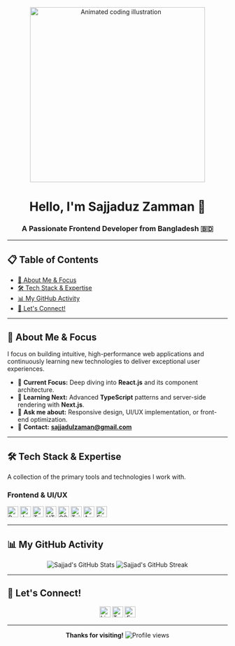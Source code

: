 <div align="center">
  <img src="https://user-images.githubusercontent.com/73097560/115834477-dbab4500-a447-11eb-908a-139537cdac60.gif" width="400" alt="Animated coding illustration" />
  <h1>Hello, I'm <b>Sajjaduz Zamman</b> 👋</h1>
  <h3>A Passionate <b>Frontend Developer</b> from Bangladesh 🇧🇩</h3>
</div>

---

## 📋 Table of Contents
- [🚀 About Me & Focus](#-about-me--focus)
- [🛠️ Tech Stack & Expertise](#-tech-stack--expertise)
- [📊 My GitHub Activity](#-my-github-activity)
- [🔗 Let's Connect!](#-lets-connect)

---

## 🚀 About Me & Focus

I focus on building intuitive, high-performance web applications and continuously learning new technologies to deliver exceptional user experiences.

- 🔭 **Current Focus:** Deep diving into <b>React.js</b> and its component architecture.
- 🌱 **Learning Next:** Advanced <b>TypeScript</b> patterns and server-side rendering with <b>Next.js</b>.
- 💬 **Ask me about:** Responsive design, UI/UX implementation, or front-end optimization.
- 📧 **Contact:** <b>sajjadulzaman@gmail.com</b>

---

## 🛠️ Tech Stack & Expertise

A collection of the primary tools and technologies I work with.

### Frontend & UI/UX
<p align="left">
  <img src="https://img.shields.io/badge/React-61DAFB?style=for-the-badge&logo=react&logoColor=black" alt="React" height="25" />
  <img src="https://img.shields.io/badge/JavaScript-F7DF1E?style=for-the-badge&logo=javascript&logoColor=black" alt="JavaScript" height="25" />
  <img src="https://img.shields.io/badge/TypeScript-3178C6?style=for-the-badge&logo=typescript&logoColor=white" alt="TypeScript" height="25" />
  <img src="https://img.shields.io/badge/HTML5-E34F26?style=for-the-badge&logo=html5&logoColor=white" alt="HTML5" height="25" />
  <img src="https://img.shields.io/badge/CSS3-1572B6?style=for-the-badge&logo=css3&logoColor=white" alt="CSS3" height="25" />
  <img src="https://img.shields.io/badge/Tailwind_CSS-06B6D4?style=for-the-badge&logo=tailwindcss&logoColor=white" alt="Tailwind CSS" height="25" />
  <img src="https://img.shields.io/badge/Angular-DD0031?style=for-the-badge&logo=angular&logoColor=white" alt="Angular" height="25" />
  <img src="https://img.shields.io/badge/Figma-F24E1E?style=for-the-badge&logo=figma&logoColor=white" alt="Figma" height="25" />
</p>

---

## 📊 My GitHub Activity
<div align="center">
  <img src="https://github-readme-stats.vercel.app/api?username=sajjadulzaman&show_icons=true&locale=en&theme=transparent&title_color=0e75b6&icon_color=0e75b6&text_color=333&hide_border=true&ring_color=0e75b6" alt="Sajjad's GitHub Stats" />
  <img src="https://github-readme-streak-stats-eight.vercel.app/?user=sajjadulzaman&theme=transparent&date_color=0e75b6&ruler_color=0e75b6&side_time_color=0e75b6&fire=0e75b6&ring=0e75b6&currstreak=0e75b6&hide_border=true" alt="Sajjad's GitHub Streak" />
  <a href="https://github.com/sajjadulzaman">
  
  </a>
</div>

---

## 🔗 Let's Connect!

<p align="center">
  <a href="https://linkedin.com/in/sajjadulzaman" target="_blank"><img src="https://img.shields.io/badge/LinkedIn-0077B5?style=for-the-badge&logo=linkedin&logoColor=white" alt="LinkedIn" height="25" /></a>
  <a href="https://twitter.com/sajjadulzaman" target="_blank"><img src="https://img.shields.io/badge/Twitter-1DA1F2?style=for-the-badge&logo=twitter&logoColor=white" alt="Twitter" height="25" /></a>
  <a href="https://fb.com/sajjadulzaman" target="_blank"><img src="https://img.shields.io/badge/Facebook-1877F2?style=for-the-badge&logo=facebook&logoColor=white" alt="Facebook" height="25" /></a>
</p>

---

<div align="center">
  <b>Thanks for visiting!</b>  
  <img src="https://komarev.com/ghpvc/?username=sajjadulzaman&label=Profile%20views&color=0e75b6&style=flat" alt="Profile views" />
</div>
